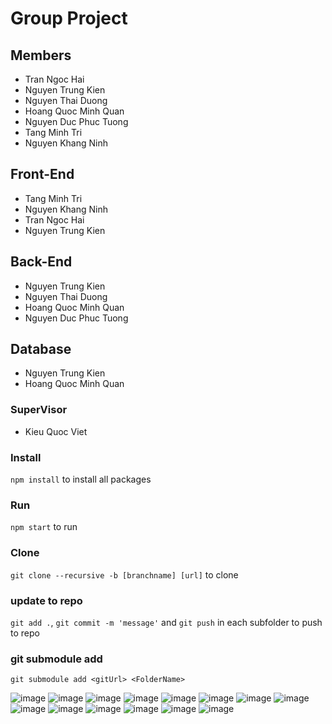 # Group Project

## Members

- Tran Ngoc Hai
- Nguyen Trung Kien
- Nguyen Thai Duong
- Hoang Quoc Minh Quan
- Nguyen Duc Phuc Tuong
- Tang Minh Tri
- Nguyen Khang Ninh

## Front-End

- Tang Minh Tri
- Nguyen Khang Ninh
- Tran Ngoc Hai
- Nguyen Trung Kien

## Back-End

- Nguyen Trung Kien
- Nguyen Thai Duong
- Hoang Quoc Minh Quan
- Nguyen Duc Phuc Tuong

## Database

- Nguyen Trung Kien
- Hoang Quoc Minh Quan

### SuperVisor

- Kieu Quoc Viet

### Install

`npm install` to install all packages

### Run

`npm start` to run

### Clone

`git clone --recursive -b [branchname] [url]` to clone

### update to repo

`git add .`, `git commit -m 'message'` and `git push` in each subfolder to push to repo

### git submodule add

`git submodule add <gitUrl> <FolderName>`

![image](https://github.com/MarcuXNg/FitnessRevive/assets/95072521/cfc2d710-47c8-428a-a4e9-6cfd555c9984)
![image](https://github.com/MarcuXNg/FitnessRevive/assets/95072521/de087248-093f-4d30-9ed7-99b5253ccf35)
![image](https://github.com/MarcuXNg/FitnessRevive/assets/95072521/28616205-d4c9-4637-9b38-71e1f148ed0d)
![image](https://github.com/MarcuXNg/FitnessRevive/assets/95072521/8df78adb-88e1-4d3f-bbbd-37aff81a739d)
![image](https://github.com/MarcuXNg/FitnessRevive/assets/95072521/c860bef2-0782-4f1b-acb5-703c5fe1c6f3)
![image](https://github.com/MarcuXNg/FitnessRevive/assets/95072521/60300e2a-c0ad-482f-bbb7-d24c30612fe9)
![image](https://github.com/MarcuXNg/FitnessRevive/assets/95072521/f84a3d9c-a1c5-4e3d-870f-720a2ac09130)
![image](https://github.com/MarcuXNg/FitnessRevive/assets/95072521/a46b9d30-15b3-4b9a-b3e9-c4f57fc158d7)
![image](https://github.com/MarcuXNg/FitnessRevive/assets/95072521/7ee41421-5711-454e-b51e-f0280f4f8184)
![image](https://github.com/MarcuXNg/FitnessRevive/assets/95072521/b9adbedf-543b-4e96-935a-6ce548d077a7)
![image](https://github.com/MarcuXNg/FitnessRevive/assets/95072521/7c2ea9d4-e15d-43a4-8ec8-0472d4d8f7ab)
![image](https://github.com/MarcuXNg/FitnessRevive/assets/95072521/1c73c634-bee9-479f-9788-7ad02f165477)
![image](https://github.com/MarcuXNg/FitnessRevive/assets/95072521/73f0f8d8-b838-4084-9a59-95bdf87a08f7)
![image](https://github.com/MarcuXNg/FitnessRevive/assets/95072521/029e8c4b-c4d7-414e-b087-727a0098ba67)
